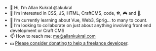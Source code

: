 - 👋 Hi, I’m Allan Kukral @akukral
- 👀 I’m interested in CSS, JS, HTML, CraftCMS, code, ⚽️, 🎮 and 🥃.
- 🌱 I’m currently learning about Vue, Web3, Sprig… to many to count.
- 💞️ I’m looking to collaborate on just about anything involving front end development or Craft CMS
- 📫 How to reach me: me@allankukral.com
- 💵 [Please consider donating to help a freelance developer](https://www.paypal.com/donate?hosted_button_id=4VQ5BFZ5PJKDY).

<!---
akukral/akukral is a ✨ special ✨ repository because its `README.md` (this file) appears on your GitHub profile.
You can click the Preview link to take a look at your changes.
--->
